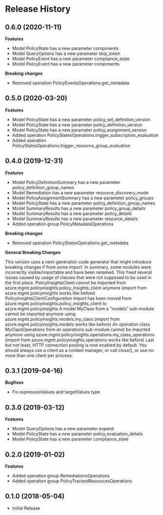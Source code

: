 # Release History

## 0.6.0 (2020-11-11)

**Features**

  - Model PolicyState has a new parameter components
  - Model QueryOptions has a new parameter skip_token
  - Model PolicyEvent has a new parameter compliance_state
  - Model PolicyEvent has a new parameter components

**Breaking changes**

  - Removed operation PolicyEventsOperations.get_metadata

## 0.5.0 (2020-03-20)

**Features**

  - Model PolicyState has a new parameter policy_set_definition_version
  - Model PolicyState has a new parameter policy_definition_version
  - Model PolicyState has a new parameter policy_assignment_version
  - Added operation PolicyStatesOperations.trigger_subscription_evaluation
  - Added operation PolicyStatesOperations.trigger_resource_group_evaluation

## 0.4.0 (2019-12-31)

**Features**

  - Model PolicyDefinitionSummary has a new parameter
    policy_definition_group_names
  - Model Remediation has a new parameter resource_discovery_mode
  - Model PolicyAssignmentSummary has a new parameter policy_groups
  - Model PolicyState has a new parameter
    policy_definition_group_names
  - Model SummaryResults has a new parameter policy_group_details
  - Model SummaryResults has a new parameter policy_details
  - Model SummaryResults has a new parameter resource_details
  - Added operation group PolicyMetadataOperations

**Breaking changes**

  - Removed operation PolicyStatesOperations.get_metadata

**General Breaking Changes**

This version uses a next-generation code generator that might introduce
breaking changes if from some import. In summary, some modules were
incorrectly visible/importable and have been renamed. This fixed several
issues caused by usage of classes that were not supposed to be used in
the first place. PolicyInsightsClient cannot be imported from
azure.mgmt.policyinsights.policy_insights_client anymore (import from
azure.mgmt.policyinsights works like before)
PolicyInsightsClientConfiguration import has been moved from
azure.mgmt.policyinsights.policy_insights_client to
azure.mgmt.policyinsights A model MyClass from a "models" sub-module
cannot be imported anymore using
azure.mgmt.policyinsights.models.my_class (import from
azure.mgmt.policyinsights.models works like before) An operation class
MyClassOperations from an operations sub-module cannot be imported
anymore using azure.mgmt.policyinsights.operations.my_class_operations
(import from azure.mgmt.policyinsights.operations works like before)
Last but not least, HTTP connection pooling is now enabled by default.
You should always use a client as a context manager, or call close(), or
use no more than one client per process.

## 0.3.1 (2019-04-16)

**Bugfixes**

  - Fix expressionValues and targetValues type

## 0.3.0 (2019-03-12)

**Features**

  - Model QueryOptions has a new parameter expand
  - Model PolicyState has a new parameter policy_evaluation_details
  - Model PolicyState has a new parameter compliance_state

## 0.2.0 (2019-01-02)

**Features**

  - Added operation group RemediationsOperations
  - Added operation group PolicyTrackedResourcesOperations

## 0.1.0 (2018-05-04)

  - Initial Release
